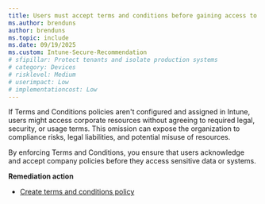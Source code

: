 ```yaml
---
title: Users must accept terms and conditions before gaining access to sensitive data
ms.author: brenduns
author: brenduns
ms.topic: include
ms.date: 09/19/2025
ms.custom: Intune-Secure-Recommendation
# sfipillar: Protect tenants and isolate production systems
# category: Devices
# risklevel: Medium
# userimpact: Low
# implementationcost: Low
---
```

If Terms and Conditions policies aren't configured and assigned in Intune, users might access corporate resources without agreeing to required legal, security, or usage terms. This omission can expose the organization to compliance risks, legal liabilities, and potential misuse of resources.

By enforcing Terms and Conditions, you ensure that users acknowledge and accept company policies before they access sensitive data or systems.

**Remediation action**

- [Create terms and conditions policy](/intune/intune-service/enrollment/terms-and-conditions-create)
